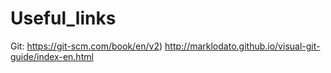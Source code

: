 # Useful_links

Git:
  https://git-scm.com/book/en/v2)
  http://marklodato.github.io/visual-git-guide/index-en.html 
